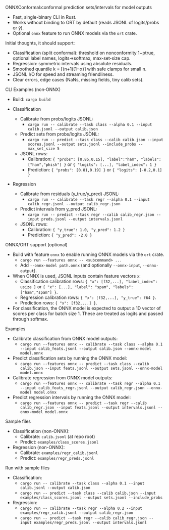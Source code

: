 ONNXConformal:conformal prediction sets/intervals for model outputs

- Fast, single-binary CLI in Rust.
- Works without binding to ORT by default (reads JSONL of logits/probs or ŷ).
- Optional `onnx` feature to run ONNX models via the `ort` crate.


Initial thoughts, it should support:

- Classification (split conformal): threshold on nonconformity 1−ptrue, optional label names, logits→softmax, max-set-size cap.
- Regression: symmetric intervals using absolute residuals.
- Smoothed quantile k = ⌈(n+1)(1−α)⌉ with safe clamps for small n.
- JSONL I/O for speed and streaming friendliness.
- Clear errors, edge cases (NaNs, missing fields, tiny calib sets).

CLI Examples (non‑ONNX)

- Build: `cargo build`

- Classification
  - Calibrate from probs/logits JSONL:
    - `cargo run -- calibrate --task class --alpha 0.1 --input calib.jsonl --output calib.json`
  - Predict sets from probs/logits JSONL:
    - `cargo run -- predict --task class --calib calib.json --input scores.jsonl --output sets.jsonl --include_probs --max_set_size 5`
  - JSONL rows:
    - Calibration: `{ "probs": [0.85,0.15], "label":"ham", "labels":["ham","phish"] }` or `{ "logits": [...], "label_index": 1 }`
    - Prediction: `{ "probs": [0.81,0.19] }` or `{ "logits": [-0.2,0.1] }`

- Regression
  - Calibrate from residuals (y_true/y_pred) JSONL:
    - `cargo run -- calibrate --task regr --alpha 0.1 --input calib_regr.jsonl --output calib_regr.json`
  - Predict intervals from y_pred JSONL:
    - `cargo run -- predict --task regr --calib calib_regr.json --input preds.jsonl --output intervals.jsonl`
  - JSONL rows:
    - Calibration: `{ "y_true": 1.0, "y_pred": 1.2 }`
    - Prediction: `{ "y_pred": -2.0 }`

ONNX/ORT support (optional)

- Build with feature `onnx` to enable running ONNX models via the `ort` crate.
  - `cargo run --features onnx -- <subcommand> ...`
  - Add `--onnx-model path.onnx` (and optionally `--onnx-input`, `--onnx-output`).
- When ONNX is used, JSONL inputs contain feature vectors `x`:
  - Classification calibration rows: `{ "x": [f32,...], "label_index": usize }` or `{ "x": [...], "label": "spam", "labels": ["ham","spam"] }`.
  - Regression calibration rows: `{ "x": [f32,...], "y_true": f64 }`.
  - Prediction rows: `{ "x": [f32,...] }`.
- For classification, the ONNX model is expected to output a 1D vector of scores per class for batch size 1. These are treated as logits and passed through softmax.

Examples

- Calibrate classification from ONNX model outputs:
  - `cargo run --features onnx -- calibrate --task class --alpha 0.1 --input calib_feats.jsonl --output calib.json --onnx-model model.onnx`
- Predict classification sets by running the ONNX model:
  - `cargo run --features onnx -- predict --task class --calib calib.json --input feats.jsonl --output sets.jsonl --onnx-model model.onnx`
- Calibrate regression from ONNX model outputs:
  - `cargo run --features onnx -- calibrate --task regr --alpha 0.1 --input calib_feats_regr.jsonl --output calib_regr.json --onnx-model model.onnx`
- Predict regression intervals by running the ONNX model:
  - `cargo run --features onnx -- predict --task regr --calib calib_regr.json --input feats.jsonl --output intervals.jsonl --onnx-model model.onnx`

Sample files

- Classification (non-ONNX):
  - Calibrate: `calib.jsonl` (at repo root)
  - Predict: `examples/class_scores.jsonl`
- Regression (non-ONNX):
  - Calibrate: `examples/regr_calib.jsonl`
  - Predict: `examples/regr_preds.jsonl`

Run with sample files

- Classification:
  - `cargo run -- calibrate --task class --alpha 0.1 --input calib.jsonl --output calib.json`
  - `cargo run -- predict --task class --calib calib.json --input examples/class_scores.jsonl --output sets.jsonl --include_probs`
- Regression:
  - `cargo run -- calibrate --task regr --alpha 0.2 --input examples/regr_calib.jsonl --output calib_regr.json`
  - `cargo run -- predict --task regr --calib calib_regr.json --input examples/regr_preds.jsonl --output intervals.jsonl`
